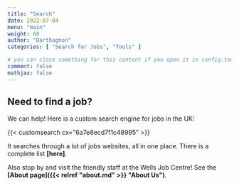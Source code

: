 ```yaml
---
title: "Search"
date: 2022-07-04 
menu: "main"
weight: 60
author: "Darthagnon"
categories: [ "Search for Jobs", "Tools" ]

# you can close something for this content if you open it in config.toml.
comment: false
mathjax: false
---
```


## Need to find a job?

We can help! Here is a custom search engine for jobs in the UK:

{{< customsearch cx="6a7e8ecd7f1c48995" >}}


It searches through a lot of jobs websites, all in one place. There is a complete list **[here]**.

Also stop by and visit the friendly staff at the Wells Job Centre! See the **[About page]({{< relref "about.md" >}} "About Us")**.

